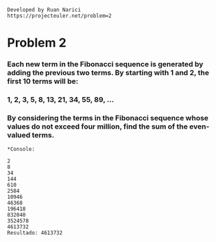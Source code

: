 ```Developed by Ruan Narici ``` <br>
```https://projecteuler.net/problem=2```

# Problem 2
### Each new term in the Fibonacci sequence is generated by adding the previous two terms. By starting with 1 and 2, the first 10 terms will be:
### 1, 2, 3, 5, 8, 13, 21, 34, 55, 89, ...
### By considering the terms in the Fibonacci sequence whose values do not exceed four million, find the sum of the even-valued terms.

```
*Console: 

2
8
34
144
610
2584
10946
46368
196418
832040
3524578
4613732
Resultado: 4613732
```
